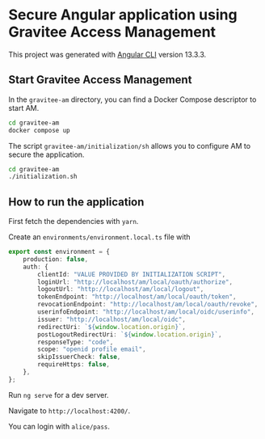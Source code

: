 # Secure Angular application using Gravitee Access Management 

This project was generated with [Angular CLI](https://github.com/angular/angular-cli) version 13.3.3.

## Start Gravitee Access Management

In the `gravitee-am` directory, you can find a Docker Compose descriptor to start AM.

```bash
cd gravitee-am
docker compose up
```

The script `gravitee-am/initialization/sh` allows you to configure AM to secure the application.

```bash
cd gravitee-am
./initialization.sh
```

## How to run the application

First fetch the dependencies with `yarn`.

Create an `environments/environment.local.ts` file with

```typescript
export const environment = {
    production: false,
    auth: {
        clientId: "VALUE PROVIDED BY INITIALIZATION SCRIPT",
        loginUrl: "http://localhost/am/local/oauth/authorize",
        logoutUrl: "http://localhost/am/local/logout",
        tokenEndpoint: "http://localhost/am/local/oauth/token",
        revocationEndpoint: "http://localhost/am/local/oauth/revoke",
        userinfoEndpoint: "http://localhost/am/local/oidc/userinfo",
        issuer: "http://localhost/am/local/oidc",
        redirectUri: `${window.location.origin}`,
        postLogoutRedirectUri: `${window.location.origin}`,
        responseType: "code",
        scope: "openid profile email",
        skipIssuerCheck: false,
        requireHttps: false,
    },
};
```

Run `ng serve` for a dev server. 

Navigate to `http://localhost:4200/`.

You can login with `alice/pass`.

